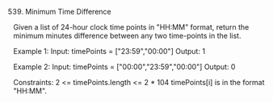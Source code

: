 539. Minimum Time Difference


Given a list of 24-hour clock time points in "HH:MM" format, return the minimum minutes difference between any two time-points in the list.


Example 1:
Input: timePoints = ["23:59","00:00"]
Output: 1

Example 2:
Input: timePoints = ["00:00","23:59","00:00"]
Output: 0


Constraints:
    2 <= timePoints.length <= 2 * 104
    timePoints[i] is in the format "HH:MM".
